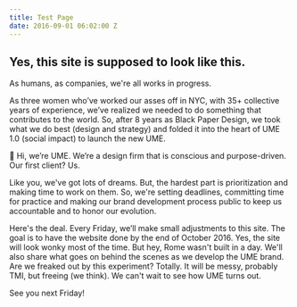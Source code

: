 ```yaml
---
title: Test Page
date: 2016-09-01 06:02:00 Z
---
```


Yes, this site is supposed to look like this.
---------------------------------------------

As humans, as companies, we're all works in progress.

As three women who’ve worked our asses off in NYC, with 35+ collective years of experience, we’ve realized we needed to do something that contributes to the world. So, after 8 years as Black Paper Design, we took what we do best (design and strategy) and folded it into the heart of UME 1.0 (social impact) to launch the new UME.

👋 Hi, we’re UME. We’re a design firm that is conscious and purpose-driven. Our first client? Us.

Like you, we've got lots of dreams. But, the hardest part is prioritization and making time to work on them. So, we're setting deadlines, committing time for practice and making our brand development process public to keep us accountable and to honor our evolution.

Here's the deal. Every Friday, we’ll make small adjustments to this site. The goal is to have the website done by the end of October 2016. Yes, the site will look wonky most of the time. But hey, Rome wasn't built in a day. We'll also share what goes on behind the scenes as we develop the UME brand. Are we freaked out by this experiment? Totally. It will be messy, probably TMI, but freeing (we think). We can't wait to see how UME turns out.

See you next Friday!